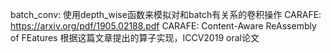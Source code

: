 batch_conv:  使用depth_wise函数来模拟对和batch有关系的卷积操作
CARAFE: https://arxiv.org/pdf/1905.02188.pdf  CARAFE: Content-Aware ReAssembly of FEatures  根据这篇文章提出的算子实现，ICCV2019 oral论文
